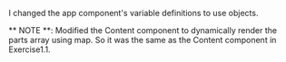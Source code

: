 I changed the app component's variable definitions to use objects.

** NOTE **: Modified the Content component to dynamically render the parts array using map. So it was the same as the Content component in Exercise1.1.